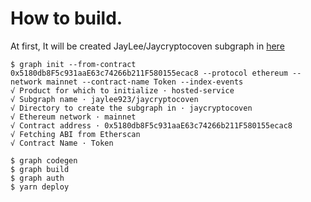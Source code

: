 # How to build.

At first, It will be created JayLee/Jaycryptocoven subgraph in [here](https://thegraph.com/hosted-service/)

```shell
$ graph init --from-contract 0x5180db8F5c931aaE63c74266b211F580155ecac8 --protocol ethereum --network mainnet --contract-name Token --index-events
√ Product for which to initialize · hosted-service
√ Subgraph name · jaylee923/jaycryptocoven
√ Directory to create the subgraph in · jaycryptocoven
√ Ethereum network · mainnet
√ Contract address · 0x5180db8F5c931aaE63c74266b211F580155ecac8
√ Fetching ABI from Etherscan
√ Contract Name · Token

$ graph codegen
$ graph build
$ graph auth
$ yarn deploy
```